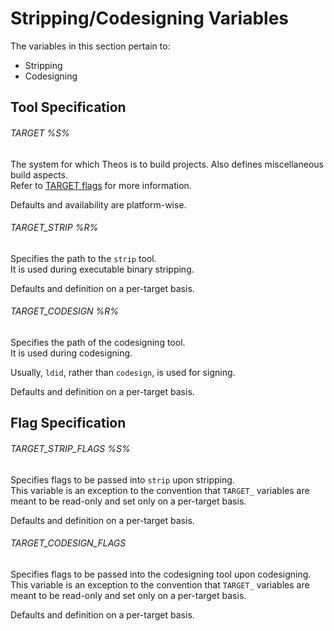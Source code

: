 # Stripping/Codesigning Variables

The variables in this section pertain to:

* Stripping
* Codesigning

## Tool Specification

###### TARGET %S%
The system for which Theos is to build projects. Also defines miscellaneous build aspects.  
Refer to [TARGET flags](./3_1_5_TARGET.md#TARGET) for more information.

Defaults and availability are platform-wise.

###### TARGET_STRIP %R%
Specifies the path to the `strip` tool.  
It is used during executable binary stripping.

Defaults and definition on a per-target basis.

###### TARGET_CODESIGN %R%
Specifies the path of the codesigning tool.  
It is used during codesigning.

Usually, `ldid`, rather than `codesign`, is used for signing.

Defaults and definition on a per-target basis.

## Flag Specification

###### TARGET_STRIP_FLAGS %S%
Specifies flags to be passed into `strip` upon stripping.  
This variable is an exception to the convention that `TARGET_` variables are meant to be read-only and set only on a per-target basis.

Defaults and definition on a per-target basis.

###### TARGET_CODESIGN_FLAGS
Specifies flags to be passed into the codesigning tool upon codesigning.
This variable is an exception to the convention that `TARGET_` variables are meant to be read-only and set only on a per-target basis.

Defaults and definition on a per-target basis.

